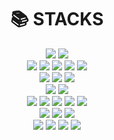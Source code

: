 <div align=center><h1>📚 STACKS</h1></div>

<div align=center> 
  <img src="https://img.shields.io/badge/Java-007396?style=flat-square&logo=java&logoColor=white"> 
  <img src="https://img.shields.io/badge/Python-3776AB?style=flat-square&logo=python&logoColor=white"> 
  <br>
  
  <img src="https://img.shields.io/badge/HTML5-E34F26?style=flat-square&logo=html5&logoColor=white"> 
  <img src="https://img.shields.io/badge/CSS3-1572B6?style=flat-square&logo=css3&logoColor=white"> 
  <img src="https://img.shields.io/badge/Javascript-F7DF1E?style=flat-square&logo=javascript&logoColor=black"> 
  <img src="https://img.shields.io/badge/TypeScript-3178C6?style=flat-square&logo=TypeScript&logoColor=white"> 
  <img src="https://img.shields.io/badge/Jquery-0769AD?style=flat-square&logo=jquery&logoColor=white">
  <br>
  
  <img src="https://img.shields.io/badge/Oracle-F80000?style=flat-square&logo=oracle&logoColor=white"> 
  <img src="https://img.shields.io/badge/Mysql-4479A1?style=flat-square&logo=mysql&logoColor=white"> 
  <img src="https://img.shields.io/badge/Firebase-FFCA28?style=flat-square&logo=firebase&logoColor=white">
  <br>
  
  <img src="https://img.shields.io/badge/React-61DAFB?style=flat-square&logo=react&logoColor=black"> 
  <img src="https://img.shields.io/badge/Node.js-339933?style=flat-squaree&logo=node.js&logoColor=white">
  <br>
  
  <img src="https://img.shields.io/badge/Spring-6DB33F?style=flat-square&logo=spring&logoColor=white"> 
  <img src="https://img.shields.io/badge/Express-000000?style=flat-square&logo=express&logoColor=white">
  <img src="https://img.shields.io/badge/Django-092E20?style=flat-square&logo=django&logoColor=white">
  <img src="https://img.shields.io/badge/Flutter-02569B?style=flat-square&logo=flutter&logoColor=white">
  
  <img src="https://img.shields.io/badge/Bootstrap-7952B3?style=flat-square&logo=bootstrap&logoColor=white">
  <br>

  <img src="https://img.shields.io/badge/Linux-FCC624?style=flat-square&logo=linux&logoColor=black"> 
  <img src="https://img.shields.io/badge/Amazon Aws-232F3E?style=flat-square&logo=amazonaws&logoColor=white"> 
  <img src="https://img.shields.io/badge/Apache Tomcat-F8DC75?style=flat-square&logo=apachetomcat&logoColor=white">
  <br>
  
  <img src="https://img.shields.io/badge/Github-181717?style=flat-square&logo=github&logoColor=white">
  <img src="https://img.shields.io/badge/Git-F05032?style=flat-square&logo=git&logoColor=white">
  <img src="https://img.shields.io/badge/Docker-2496ED?style=flat-square&logo=Docker&logoColor=white">
  <img src="https://img.shields.io/badge/Kubernetes-326CE5?style=flat-square&logo=Kubernetes&logoColor=white">
  <br>
</div>
